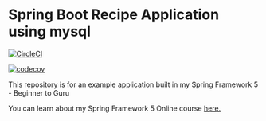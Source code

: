 # Spring Boot Recipe Application using mysql

[![CircleCI](https://circleci.com/gh/krlosh/spring5-mysql-recipe-app.svg?style=svg)](https://circleci.com/gh/krlosh/spring5-mysql-recipe-app)

[![codecov](https://codecov.io/gh/springframeworkguru/spring5-mysql-recipe-app/branch/master/graph/badge.svg)](https://codecov.io/gh/springframeworkguru/spring5-mysql-recipe-app)

This repository is for an example application built in my Spring Framework 5 - Beginner to Guru

You can learn about my Spring Framework 5 Online course [here.](http://courses.springframework.guru/p/spring-framework-5-begginer-to-guru/?product_id=363173)
